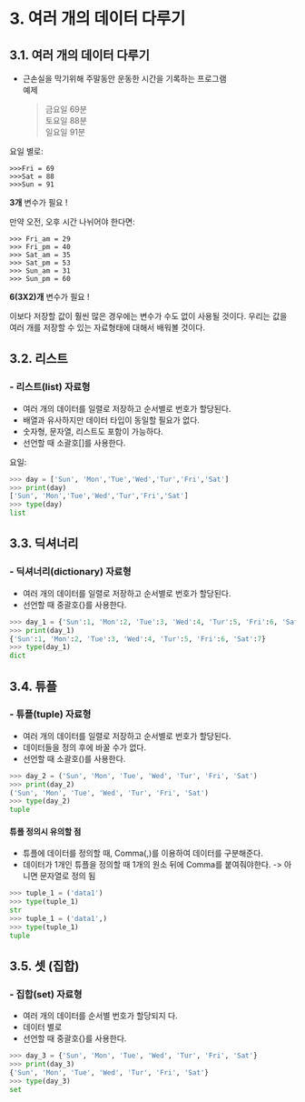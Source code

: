 # 3. 여러 개의 데이터 다루기
## 3.1. 여러 개의 데이터 다루기
- 근손실을 막기위해 주말동안 운동한 시간을 기록하는 프로그램    
예제   
    > 금요일 69분  
      토요일 88분   
      일요일 91분   

요일 별로:
~~~
>>>Fri = 69
>>>Sat = 88
>>>Sun = 91
~~~
**3개** 변수가 필요 !

만약 오전, 오후 시간 나뉘어야 한다면:   
~~~
>>> Fri_am = 29
>>> Fri_pm = 40
>>> Sat_am = 35
>>> Sat_pm = 53
>>> Sun_am = 31
>>> Sun_pm = 60
~~~   
**6(3X2)개** 변수가 필요 !

이보다 저장할 값이 훨씬 많은 경우에는 변수가 수도 없이 사용될 것이다. 
우리는 값을 여러 개를 저장할 수 있는 자료형태에 대해서 배워볼 것이다.

## 3.2. 리스트
### - 리스트(list) 자료형
- 여러 개의 데이터를 일렬로 저장하고 순서별로 번호가 할당된다.
- 배열과 유사하지만 데이터 타입이 동일할 필요가 없다.
- 숫자형, 문자열, 리스트도 포함이 가능하다.   
- 선언할 때 소괄호[]를 사용한다.

요일:
~~~python
>>> day = ['Sun', 'Mon','Tue','Wed','Tur','Fri','Sat']
>>> print(day)
['Sun', 'Mon','Tue','Wed','Tur','Fri','Sat']
>>> type(day)
list
~~~

## 3.3. 딕셔너리
### - 딕셔너리(dictionary) 자료형
- 여러 개의 데이터를 일렬로 저장하고 순서별로 번호가 할당된다.
- 선언할 때 중괄호{}를 사용한다.
~~~python
>>> day_1 = {'Sun':1, 'Mon':2, 'Tue':3, 'Wed':4, 'Tur':5, 'Fri':6, 'Sat':7}
>>> print(day_1)
{'Sun':1, 'Mon':2, 'Tue':3, 'Wed':4, 'Tur':5, 'Fri':6, 'Sat':7}
>>> type(day_1)
dict
~~~

## 3.4. 튜플
### - 튜플(tuple) 자료형
- 여러 개의 데이터를 일렬로 저장하고 순서별로 번호가 할당된다.
- 데이터들을 정의 후에 바꿀 수가 없다.
- 선언할 때 소괄호()를 사용한다.
~~~python
>>> day_2 = ('Sun', 'Mon', 'Tue', 'Wed', 'Tur', 'Fri', 'Sat')
>>> print(day_2)
('Sun', 'Mon', 'Tue', 'Wed', 'Tur', 'Fri', 'Sat')
>>> type(day_2)
tuple
~~~

#### 튜플 정의시 유의할 점
- 튜플에 데이터를 정의할 때, Comma(,)를 이용하여 데이터를 구분해준다.
- 데이터가 1개인 튜플을 정의할 때 1개의 원소 뒤에 Comma를 붙여줘야한다. -> 아니면 문자열로 정의 됨
~~~python
>>> tuple_1 = ('data1')
>>> type(tuple_1)
str
>>> tuple_1 = ('data1',)
>>> type(tuple_1)
tuple
~~~

## 3.5. 셋 (집합)
### - 집합(set) 자료형
- 여러 개의 데이터를 순서별 번호가 할당되지 다.
- 데이터 별로
- 선언할 때 중괄호{}를 사용한다.
~~~python
>>> day_3 = {'Sun', 'Mon', 'Tue', 'Wed', 'Tur', 'Fri', 'Sat'}
>>> print(day_3)
{'Sun', 'Mon', 'Tue', 'Wed', 'Tur', 'Fri', 'Sat'}
>>> type(day_3)
set
~~~

